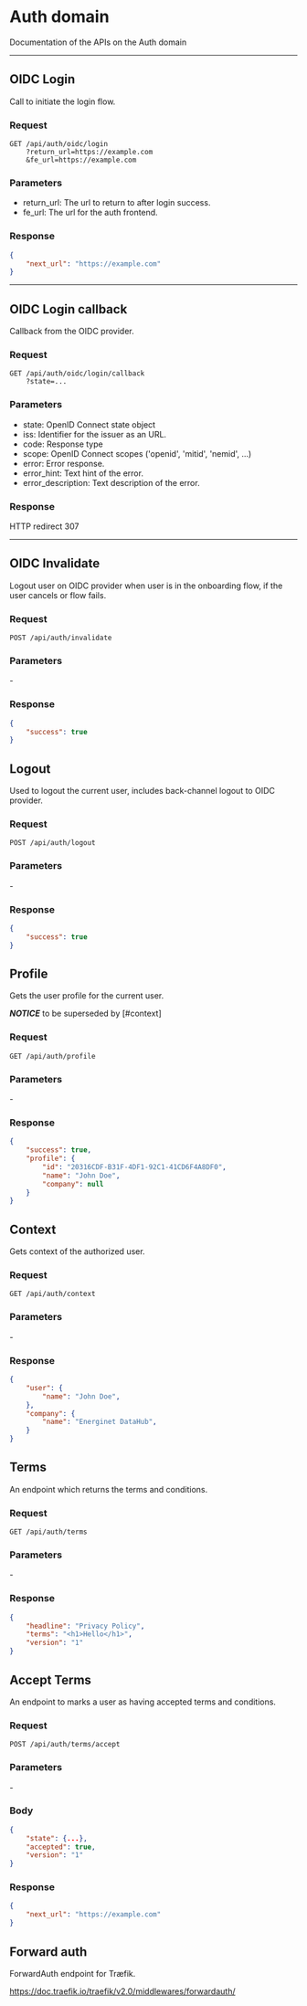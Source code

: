 
# Auth domain

Documentation of the APIs on the Auth domain

---

## OIDC Login

Call to initiate the login flow.

### Request

```text
GET /api/auth/oidc/login
    ?return_url=https://example.com
    &fe_url=https://example.com
```

### Parameters

- return_url: The url to return to after login success.
- fe_url: The url for the auth frontend.

### Response

```json
{
    "next_url": "https://example.com"
}
```

---

## OIDC Login callback

Callback from the OIDC provider.

### Request

```text
GET /api/auth/oidc/login/callback
    ?state=...
```

### Parameters

- state: OpenID Connect state object
- iss: Identifier for the issuer as an URL.
- code: Response type
- scope: OpenID Connect scopes ('openid', 'mitid', 'nemid', ...)
- error: Error response.
- error_hint: Text hint of the error.
- error_description: Text description of the error.

### Response

HTTP redirect 307

---

## OIDC Invalidate

Logout user on OIDC provider when user is in the onboarding flow,
if the user cancels or flow fails.


### Request

```text
POST /api/auth/invalidate
```

### Parameters

\-

### Response

```json
{
    "success": true
}
```

## Logout

Used to logout the current user, includes back-channel logout to OIDC provider.

### Request

```text
POST /api/auth/logout
```

### Parameters

\-

### Response

```json
{
    "success": true
}
```

## Profile

Gets the user profile for the current user.

***NOTICE*** to be superseded by [#context]

### Request

```text
GET /api/auth/profile
```

### Parameters

\-

### Response

```json
{
    "success": true,
    "profile": {
        "id": "20316CDF-B31F-4DF1-92C1-41CD6F4A8DF0",
        "name": "John Doe",
        "company": null
    }
}
```


## Context

Gets context of the authorized user.

### Request

```text
GET /api/auth/context
```

### Parameters

\-

### Response

```json
{
    "user": {
        "name": "John Doe",
    },
    "company": {
        "name": "Energinet DataHub",
    }
}
```

## Terms

An endpoint which returns the terms and conditions.

### Request

```
GET /api/auth/terms
```

### Parameters

\-

### Response

```json
{
    "headline": "Privacy Policy",
    "terms": "<h1>Hello</h1>",
    "version": "1"
}
```

## Accept Terms

An endpoint to marks a user as having accepted terms and conditions.

### Request

```text
POST /api/auth/terms/accept
```

### Parameters

\-

### Body

```json
{
    "state": {...},
    "accepted": true,
    "version": "1"
}
```

### Response

```json
{
    "next_url": "https://example.com"
}
```

## Forward auth

ForwardAuth endpoint for Træfik.

https://doc.traefik.io/traefik/v2.0/middlewares/forwardauth/

